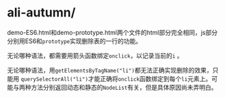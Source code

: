 # ali-autumn/
demo-ES6.html和demo-prototype.html两个文件的html部分完全相同，js部分分别用ES6和`prototype`实现删除表的一行的功能。

无论哪种语法，都需要用箭头函数绑定`onclick`，以记录当前的`i` 。

无论哪种语法，用`getElementsByTagName("li")`都无法正确实现删除的效果，只能用
`querySelectorAll("li")`才能正确将`onclick`函数绑定到每个`li`元素上。可能与两种方法分别返回动态和静态的`NodeList`有关，但是具体原因尚未弄明白。
